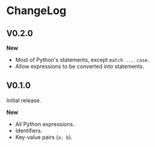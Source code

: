 # ChangeLog

## V0.2.0

**New**

- Most of Python's statements, except `match ... case`.
- Allow expressions to be converted into statements.

## V0.1.0

Initial release.

**New**

- All Python expressions.
- Identifiers.
- Key-value pairs (`a: b`).
